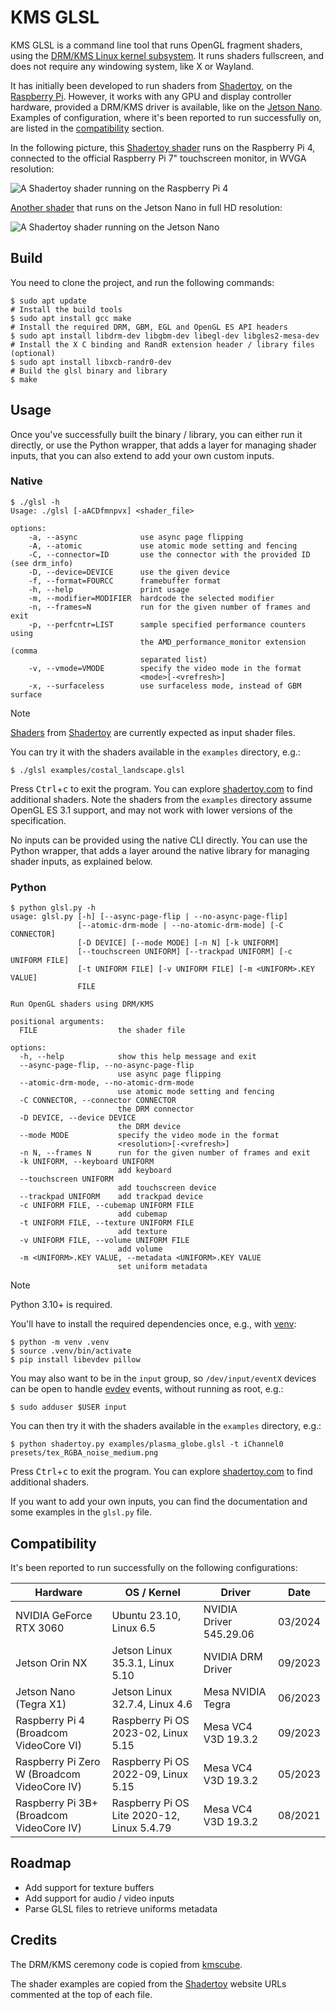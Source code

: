 # KMS GLSL

KMS GLSL is a command line tool that runs OpenGL fragment shaders, using the [DRM/KMS Linux kernel subsystem](https://en.wikipedia.org/wiki/Direct_Rendering_Manager).
It runs shaders fullscreen, and does not require any windowing system, like X or Wayland.

It has initially been developed to run shaders from [Shadertoy](https://www.shadertoy.com), on the [Raspberry Pi](https://ttt.io/glsl-raspberry-pi).
However, it works with any GPU and display controller hardware, provided a DRM/KMS driver is available, like on the [Jetson Nano](https://ttt.io/glsl-jetson-nano).
Examples of configuration, where it's been reported to run successfully on, are listed in the [compatibility](#compatibility) section.

In the following picture, this [Shadertoy shader](https://www.shadertoy.com/view/MsX3Wj) runs on the Raspberry Pi 4, connected to the official Raspberry Pi 7" touchscreen monitor, in WVGA resolution:

![A Shadertoy shader running on the Raspberry Pi 4](./raspberry_pi.jpg)

[Another shader](https://www.shadertoy.com/view/fstyD4) that runs on the Jetson Nano in full HD resolution:

![A Shadertoy shader running on the Jetson Nano](./jetson_nano.jpg)

## Build

You need to clone the project, and run the following commands:

```shell
$ sudo apt update
# Install the build tools
$ sudo apt install gcc make
# Install the required DRM, GBM, EGL and OpenGL ES API headers
$ sudo apt install libdrm-dev libgbm-dev libegl-dev libgles2-mesa-dev
# Install the X C binding and RandR extension header / library files (optional)
$ sudo apt install libxcb-randr0-dev
# Build the glsl binary and library
$ make
```

## Usage

Once you've successfully built the binary / library, you can either run it directly, or use the Python wrapper, that adds a layer for managing shader inputs, that you can also extend to add your own custom inputs.

### Native

```console
$ ./glsl -h
Usage: ./glsl [-aACDfmnpvx] <shader_file>

options:
    -a, --async              use async page flipping
    -A, --atomic             use atomic mode setting and fencing
    -C, --connector=ID       use the connector with the provided ID (see drm_info)
    -D, --device=DEVICE      use the given device
    -f, --format=FOURCC      framebuffer format
    -h, --help               print usage
    -m, --modifier=MODIFIER  hardcode the selected modifier
    -n, --frames=N           run for the given number of frames and exit
    -p, --perfcntr=LIST      sample specified performance counters using
                             the AMD_performance_monitor extension (comma
                             separated list)
    -v, --vmode=VMODE        specify the video mode in the format
                             <mode>[-<vrefresh>]
    -x, --surfaceless        use surfaceless mode, instead of GBM surface
```

> [!NOTE]
> [Shaders](https://www.shadertoy.com/howto#q1) from [Shadertoy](https://www.shadertoy.com/) are currently expected as input shader files.

You can try it with the shaders available in the `examples` directory, e.g.:

```shell
$ ./glsl examples/costal_landscape.glsl
```

Press <kbd>Ctrl</kbd>+<kbd>c</kbd> to exit the program.
You can explore [shadertoy.com](https://www.shadertoy.com) to find additional shaders.
Note the shaders from the `examples` directory assume OpenGL ES 3.1 support, and may not work with lower versions of the specification.

No inputs can be provided using the native CLI directly.
You can use the Python wrapper, that adds a layer around the native library for managing shader inputs, as explained below.

### Python

```console
$ python glsl.py -h
usage: glsl.py [-h] [--async-page-flip | --no-async-page-flip]
               [--atomic-drm-mode | --no-atomic-drm-mode] [-C CONNECTOR]
               [-D DEVICE] [--mode MODE] [-n N] [-k UNIFORM]
               [--touchscreen UNIFORM] [--trackpad UNIFORM] [-c UNIFORM FILE]
               [-t UNIFORM FILE] [-v UNIFORM FILE] [-m <UNIFORM>.KEY VALUE]
               FILE

Run OpenGL shaders using DRM/KMS

positional arguments:
  FILE                  the shader file

options:
  -h, --help            show this help message and exit
  --async-page-flip, --no-async-page-flip
                        use async page flipping
  --atomic-drm-mode, --no-atomic-drm-mode
                        use atomic mode setting and fencing
  -C CONNECTOR, --connector CONNECTOR
                        the DRM connector
  -D DEVICE, --device DEVICE
                        the DRM device
  --mode MODE           specify the video mode in the format
                        <resolution>[-<vrefresh>]
  -n N, --frames N      run for the given number of frames and exit
  -k UNIFORM, --keyboard UNIFORM
                        add keyboard
  --touchscreen UNIFORM
                        add touchscreen device
  --trackpad UNIFORM    add trackpad device
  -c UNIFORM FILE, --cubemap UNIFORM FILE
                        add cubemap
  -t UNIFORM FILE, --texture UNIFORM FILE
                        add texture
  -v UNIFORM FILE, --volume UNIFORM FILE
                        add volume
  -m <UNIFORM>.KEY VALUE, --metadata <UNIFORM>.KEY VALUE
                        set uniform metadata
```

> [!NOTE]
> Python 3.10+ is required.

You'll have to install the required dependencies once, e.g., with [venv](https://docs.python.org/3.10/library/venv.html):

```shell
$ python -m venv .venv
$ source .venv/bin/activate
$ pip install libevdev pillow
```

You may also want to be in the `input` group, so `/dev/input/eventX` devices can be open to handle [evdev](https://docs.kernel.org/input/input.html#evdev) events, without running as root, e.g.:

```shell
$ sudo adduser $USER input
```

You can then try it with the shaders available in the `examples` directory, e.g.:

```shell
$ python shadertoy.py examples/plasma_globe.glsl -t iChannel0 presets/tex_RGBA_noise_medium.png
```

Press <kbd>Ctrl</kbd>+<kbd>c</kbd> to exit the program.
You can explore [shadertoy.com](https://www.shadertoy.com) to find additional shaders.

If you want to add your own inputs, you can find the documentation and some examples in the `glsl.py` file.

## Compatibility

It's been reported to run successfully on the following configurations:

| Hardware                                    | OS / Kernel                                | Driver                  | Date    |
|---------------------------------------------|--------------------------------------------|-------------------------|---------|
| NVIDIA GeForce RTX 3060                     | Ubuntu 23.10, Linux 6.5                    | NVIDIA Driver 545.29.06 | 03/2024 |
| Jetson Orin NX                              | Jetson Linux 35.3.1, Linux 5.10            | NVIDIA DRM Driver       | 09/2023 |
| Jetson Nano (Tegra X1)                      | Jetson Linux 32.7.4, Linux 4.6             | Mesa NVIDIA Tegra       | 06/2023 |
| Raspberry Pi 4 (Broadcom VideoCore VI)      | Raspberry Pi OS 2023-02, Linux 5.15        | Mesa VC4 V3D 19.3.2     | 09/2023 |
| Raspberry Pi Zero W (Broadcom VideoCore IV) | Raspberry Pi OS 2022-09, Linux 5.15        | Mesa VC4 V3D 19.3.2     | 05/2023 |
| Raspberry Pi 3B+ (Broadcom VideoCore IV)    | Raspberry Pi OS Lite 2020-12, Linux 5.4.79 | Mesa VC4 V3D 19.3.2     | 08/2021 |

## Roadmap

- Add support for texture buffers
- Add support for audio / video inputs
- Parse GLSL files to retrieve uniforms metadata

## Credits

The DRM/KMS ceremony code is copied from [kmscube](https://gitlab.freedesktop.org/mesa/kmscube/).

The shader examples are copied from the [Shadertoy](https://www.shadertoy.com) website URLs commented at the top of each file.
